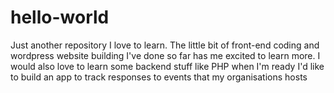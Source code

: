 # hello-world
Just another repository
I love to learn. The little bit of front-end coding and wordpress website building I've done so far has me excited to learn more.
I would also love to learn some backend stuff like PHP when I'm ready
I'd like to build an app to track responses to events that my organisations hosts
